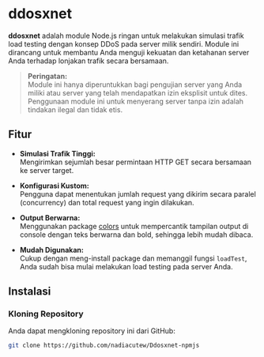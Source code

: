 # ddosxnet

**ddosxnet** adalah module Node.js ringan untuk melakukan simulasi trafik load testing dengan konsep DDoS pada server milik sendiri. Module ini dirancang untuk membantu Anda menguji kekuatan dan ketahanan server Anda terhadap lonjakan trafik secara bersamaan. 

> **Peringatan:**  
> Module ini hanya diperuntukkan bagi pengujian server yang Anda miliki atau server yang telah mendapatkan izin eksplisit untuk dites. Penggunaan module ini untuk menyerang server tanpa izin adalah tindakan ilegal dan tidak etis.

## Fitur

- **Simulasi Trafik Tinggi:**  
  Mengirimkan sejumlah besar permintaan HTTP GET secara bersamaan ke server target.

- **Konfigurasi Kustom:**  
  Pengguna dapat menentukan jumlah request yang dikirim secara paralel (concurrency) dan total request yang ingin dilakukan.

- **Output Berwarna:**  
  Menggunakan package [colors](https://www.npmjs.com/package/colors) untuk mempercantik tampilan output di console dengan teks berwarna dan bold, sehingga lebih mudah dibaca.

- **Mudah Digunakan:**  
  Cukup dengan meng-install package dan memanggil fungsi `loadTest`, Anda sudah bisa mulai melakukan load testing pada server Anda.

## Instalasi

### Kloning Repository
Anda dapat mengkloning repository ini dari GitHub:
```bash
git clone https://github.com/nadiacutew/Ddosxnet-npmjs
